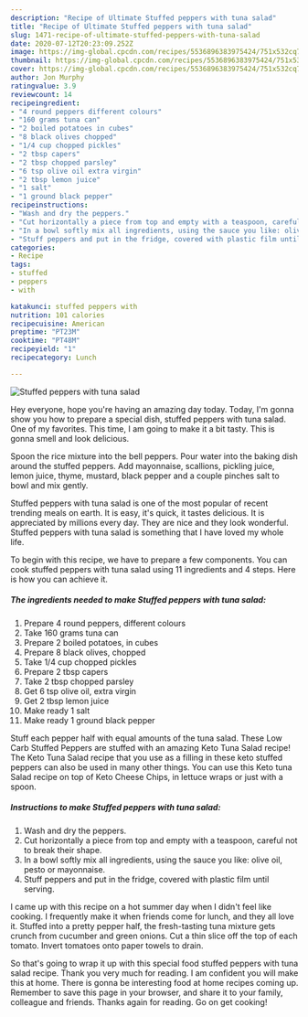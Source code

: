```yaml
---
description: "Recipe of Ultimate Stuffed peppers with tuna salad"
title: "Recipe of Ultimate Stuffed peppers with tuna salad"
slug: 1471-recipe-of-ultimate-stuffed-peppers-with-tuna-salad
date: 2020-07-12T20:23:09.252Z
image: https://img-global.cpcdn.com/recipes/5536896383975424/751x532cq70/stuffed-peppers-with-tuna-salad-recipe-main-photo.jpg
thumbnail: https://img-global.cpcdn.com/recipes/5536896383975424/751x532cq70/stuffed-peppers-with-tuna-salad-recipe-main-photo.jpg
cover: https://img-global.cpcdn.com/recipes/5536896383975424/751x532cq70/stuffed-peppers-with-tuna-salad-recipe-main-photo.jpg
author: Jon Murphy
ratingvalue: 3.9
reviewcount: 14
recipeingredient:
- "4 round peppers different colours"
- "160 grams tuna can"
- "2 boiled potatoes in cubes"
- "8 black olives chopped"
- "1/4 cup chopped pickles"
- "2 tbsp capers"
- "2 tbsp chopped parsley"
- "6 tsp olive oil extra virgin"
- "2 tbsp lemon juice"
- "1 salt"
- "1 ground black pepper"
recipeinstructions:
- "Wash and dry the peppers."
- "Cut horizontally a piece from top and empty with a teaspoon, careful not to break their shape."
- "In a bowl softly mix all ingredients, using the sauce you like: olive oil, pesto or mayonnaise."
- "Stuff peppers and put in the fridge, covered with plastic film until serving."
categories:
- Recipe
tags:
- stuffed
- peppers
- with

katakunci: stuffed peppers with 
nutrition: 101 calories
recipecuisine: American
preptime: "PT23M"
cooktime: "PT48M"
recipeyield: "1"
recipecategory: Lunch

---
```



![Stuffed peppers with tuna salad](https://img-global.cpcdn.com/recipes/5536896383975424/751x532cq70/stuffed-peppers-with-tuna-salad-recipe-main-photo.jpg)

Hey everyone, hope you're having an amazing day today. Today, I'm gonna show you how to prepare a special dish, stuffed peppers with tuna salad. One of my favorites. This time, I am going to make it a bit tasty. This is gonna smell and look delicious.

Spoon the rice mixture into the bell peppers. Pour water into the baking dish around the stuffed peppers. Add mayonnaise, scallions, pickling juice, lemon juice, thyme, mustard, black pepper and a couple pinches salt to bowl and mix gently.

Stuffed peppers with tuna salad is one of the most popular of recent trending meals on earth. It is easy, it's quick, it tastes delicious. It is appreciated by millions every day. They are nice and they look wonderful. Stuffed peppers with tuna salad is something that I have loved my whole life.


To begin with this recipe, we have to prepare a few components. You can cook stuffed peppers with tuna salad using 11 ingredients and 4 steps. Here is how you can achieve it.

<!--inarticleads1-->

##### The ingredients needed to make Stuffed peppers with tuna salad:

1. Prepare 4 round peppers, different colours
1. Take 160 grams tuna can
1. Prepare 2 boiled potatoes, in cubes
1. Prepare 8 black olives, chopped
1. Take 1/4 cup chopped pickles
1. Prepare 2 tbsp capers
1. Take 2 tbsp chopped parsley
1. Get 6 tsp olive oil, extra virgin
1. Get 2 tbsp lemon juice
1. Make ready 1 salt
1. Make ready 1 ground black pepper


Stuff each pepper half with equal amounts of the tuna salad. These Low Carb Stuffed Peppers are stuffed with an amazing Keto Tuna Salad recipe! The Keto Tuna Salad recipe that you use as a filling in these keto stuffed peppers can also be used in many other things. You can use this Keto tuna Salad recipe on top of Keto Cheese Chips, in lettuce wraps or just with a spoon. 

<!--inarticleads2-->

##### Instructions to make Stuffed peppers with tuna salad:

1. Wash and dry the peppers.
1. Cut horizontally a piece from top and empty with a teaspoon, careful not to break their shape.
1. In a bowl softly mix all ingredients, using the sauce you like: olive oil, pesto or mayonnaise.
1. Stuff peppers and put in the fridge, covered with plastic film until serving.


I came up with this recipe on a hot summer day when I didn&#39;t feel like cooking. I frequently make it when friends come for lunch, and they all love it. Stuffed into a pretty pepper half, the fresh-tasting tuna mixture gets crunch from cucumber and green onions. Cut a thin slice off the top of each tomato. Invert tomatoes onto paper towels to drain. 

So that's going to wrap it up with this special food stuffed peppers with tuna salad recipe. Thank you very much for reading. I am confident you will make this at home. There is gonna be interesting food at home recipes coming up. Remember to save this page in your browser, and share it to your family, colleague and friends. Thanks again for reading. Go on get cooking!
